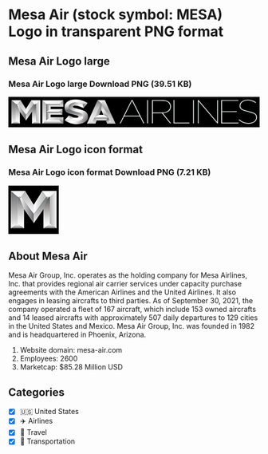# Mesa Air (stock symbol: MESA) Logo in transparent PNG format

## Mesa Air Logo large

### Mesa Air Logo large Download PNG (39.51 KB)

![Mesa Air Logo large Download PNG (39.51 KB)](/img/orig/MESA_BIG-8bc26337.png)

## Mesa Air Logo icon format

### Mesa Air Logo icon format Download PNG (7.21 KB)

![Mesa Air Logo icon format Download PNG (7.21 KB)](/img/orig/MESA-f3c2b00d.png)

## About Mesa Air

Mesa Air Group, Inc. operates as the holding company for Mesa Airlines, Inc. that provides regional air carrier services under capacity purchase agreements with the American Airlines and the United Airlines. It also engages in leasing aircrafts to third parties. As of September 30, 2021, the company operated a fleet of 167 aircraft, which include 153 owned aircrafts and 14 leased aircrafts with approximately 507 daily departures to 129 cities in the United States and Mexico. Mesa Air Group, Inc. was founded in 1982 and is headquartered in Phoenix, Arizona.

1. Website domain: mesa-air.com
2. Employees: 2600
3. Marketcap: $85.28 Million USD


## Categories
- [x] 🇺🇸 United States
- [x] ✈️ Airlines
- [x] 🌴 Travel
- [x] 🚚 Transportation
